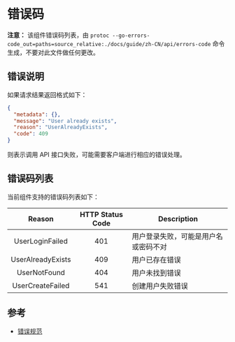 # 错误码

**注意：** 该组件错误码列表，由 `protoc --go-errors-code_out=paths=source_relative:./docs/guide/zh-CN/api/errors-code` 命令生成，不要对此文件做任何更改。

## 错误说明

如果请求结果返回格式如下：
```json
{
  "metadata": {},
  "message": "User already exists",
  "reason": "UserAlreadyExists",
  "code": 409
}
```

则表示调用 API 接口失败，可能需要客户端进行相应的错误处理。

## 错误码列表

当前组件支持的错误码列表如下：

| Reason | HTTP Status Code | Description |
| :----: | :--------------: | ----------- |
| UserLoginFailed | 401 |  用户登录失败，可能是用户名或密码不对 |
| UserAlreadyExists | 409 |  用户已存在错误 |
| UserNotFound | 404 |  用户未找到错误 |
| UserCreateFailed | 541 |  创建用户失败错误 |

## 参考

- [错误规范](https://github.com/superproj/zero/blob/master/docs/devel/zh-CN/conversions/errors.md)

